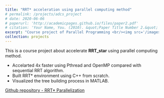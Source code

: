 ```yaml
---
title: "RRT* acceleration using parallel computing method"
# permalink: /projects/adcs_project
# date: 2020-06-06
# paperurl: 'http://academicpages.github.io/files/paper2.pdf'
# citation: 'Your Name, You. (2010). &quot;Paper Title Number 2.&quot; <i>Journal 1</i>. 1(2).'
excerpt: "Course project of Parallel Programming <br/><img src='/images/ADCS_project.PNG'>"
collection: projects
---
```

<!-- Todo: revise the image. -->
This is a course project about accelerate **RRT_star** using parallel computing method.

* Accelarted 4x faster using Pthread and OpenMP compared with sequential RRT algorithm.
* Built RRT* environment using C++ from scratch.
* Visualized the tree building process in MATLAB.

[Github repository - RRT* Parallelization](https://github.com/GoroYeh56/RRTstar_Parallel-Programming)

<!-- Recommended citation: Your Name, You. (2010). "Paper Title Number 2." <i>Journal 1</i>. 1(2). -->
